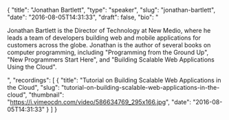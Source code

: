 {
  "title": "Jonathan Bartlett",
  "type": "speaker",
  "slug": "jonathan-bartlett",
  "date": "2016-08-05T14:31:33",
  "draft": false,
  "bio": "<p>Jonathan Bartlett is the Director of Technology at New Medio, where he leads a team of developers building web and mobile applications for customers across the globe. Jonathan is the author of several books on computer programming, including \"Programming from the Ground Up\", \"New Programmers Start Here\", and \"Building Scalable Web Applications Using the Cloud\".</p>",
  "recordings": [
    {
      "title": "Tutorial on Building Scalable Web Applications in the Cloud",
      "slug": "tutorial-on-building-scalable-web-applications-in-the-cloud",
      "thumbnail": "https://i.vimeocdn.com/video/586634769_295x166.jpg",
      "date": "2016-08-05T14:31:33"
    }
  ]
}